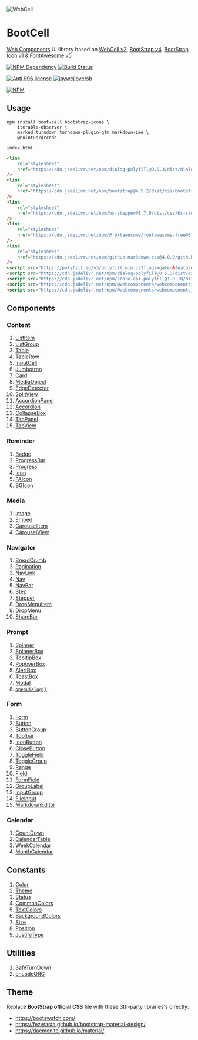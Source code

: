 ![WebCell](https://web-cell.dev/WebCell-0.f1ffd28b.png)

# BootCell

[Web Components][1] UI library based on [WebCell v2][2], [BootStrap v4][3], [BootStrap Icon v1][4] & [FontAwesome v5][5]

[![NPM Dependency](https://david-dm.org/EasyWebApp/BootCell.svg)][6]
[![Build Status](https://travis-ci.com/EasyWebApp/BootCell.svg?branch=master)][7]

[![Anti 996 license](https://img.shields.io/badge/license-Anti%20996-blue.svg)][8]
[![jaywcjlove/sb](https://jaywcjlove.github.io/sb/ico/awesome.svg)][9]

[![NPM](https://nodei.co/npm/boot-cell.png?downloads=true&downloadRank=true&stars=true)][10]

## Usage

```shell
npm install boot-cell bootstrap-icons \
    iterable-observer \
    marked turndown turndown-plugin-gfm markdown-ime \
    @nuintun/qrcode
```

`index.html`

```html
<link
    rel="stylesheet"
    href="https://cdn.jsdelivr.net/npm/dialog-polyfill@0.5.3/dist/dialog-polyfill.css"
/>
<link
    rel="stylesheet"
    href="https://cdn.jsdelivr.net/npm/bootstrap@4.5.2/dist/css/bootstrap.min.css"
/>
<link
    rel="stylesheet"
    href="https://cdn.jsdelivr.net/npm/bs-stepper@1.7.0/dist/css/bs-stepper.min.css"
/>
<link
    rel="stylesheet"
    href="https://cdn.jsdelivr.net/npm/@fortawesome/fontawesome-free@5.15.1/css/all.min.css"
/>
<link
    rel="stylesheet"
    href="https://cdn.jsdelivr.net/npm/github-markdown-css@4.0.0/github-markdown.min.css"
/>
<script src="https://polyfill.io/v3/polyfill.min.js?flags=gated&features=Object.fromEntries%2CArray.prototype.flat%2CIntersectionObserver%2CIntersectionObserverEntry%2CResizeObserver"></script>
<script src="https://cdn.jsdelivr.net/npm/dialog-polyfill@0.5.3/dist/dialog-polyfill.js"></script>
<script src="https://cdn.jsdelivr.net/npm/share-api-polyfill@1.0.18/dist/share-min.js"></script>
<script src="https://cdn.jsdelivr.net/npm/@webcomponents/webcomponentsjs@2.4.4/custom-elements-es5-adapter.js"></script>
<script src="https://cdn.jsdelivr.net/npm/@webcomponents/webcomponentsjs@2.4.4/webcomponents-bundle.js"></script>
```

## Components

### Content

1. [ListItem](https://web-cell.dev/BootCell/interfaces/listitemprops.html)
2. [ListGroup](https://web-cell.dev/BootCell/interfaces/listgroupprops.html)
3. [Table](https://web-cell.dev/BootCell/interfaces/tableprops.html)
4. [TableRow](https://web-cell.dev/BootCell/interfaces/tablerowprops.html)
5. [InputCell](https://web-cell.dev/BootCell/interfaces/inputcellprops.html)
6. [Jumbotron](https://web-cell.dev/BootCell/interfaces/jumbotronprops.html)
7. [Card](https://web-cell.dev/BootCell/interfaces/cardprops.html)
8. [MediaObject](https://web-cell.dev/BootCell/interfaces/mediaobjectprops.html)
9. [EdgeDetector](https://web-cell.dev/BootCell/classes/edgedetector.html)
10. [SplitView](https://web-cell.dev/BootCell/classes/splitview.html)
11. [AccordionPanel](https://web-cell.dev/BootCell/interfaces/accordionpanelprops.html)
12. [Accordion](https://web-cell.dev/BootCell/interfaces/accordionprops.html)
13. [CollapseBox](https://web-cell.dev/BootCell/interfaces/collapseprops.html)
14. [TabPanel](https://web-cell.dev/BootCell/globals.html#tabpanel)
15. [TabView](https://web-cell.dev/BootCell/interfaces/tabviewprops.html)

### Reminder

1. [Badge](https://web-cell.dev/BootCell/interfaces/badgeprops.html)
2. [ProgressBar](https://web-cell.dev/BootCell/interfaces/progressbarprops.html)
3. [Progress](https://web-cell.dev/BootCell/interfaces/progressprops.html)
4. [Icon](https://web-cell.dev/BootCell/interfaces/iconprops.html)
5. [FAIcon](https://web-cell.dev/BootCell/interfaces/faiconprops.html)
6. [BGIcon](https://web-cell.dev/BootCell/interfaces/bgiconprops.html)

### Media

1. [Image](https://web-cell.dev/BootCell/interfaces/imageprops.html)
2. [Embed](https://web-cell.dev/BootCell/interfaces/embedprops.html)
3. [CarouselItem](https://web-cell.dev/BootCell/interfaces/carouselitemprops.html)
4. [CarouselView](https://web-cell.dev/BootCell/interfaces/carouselprops.html)

### Navigator

1. [BreadCrumb](https://web-cell.dev/BootCell/interfaces/breadcrumbprops.html)
2. [Pagination](https://web-cell.dev/BootCell/interfaces/paginationprops.html)
3. [NavLink](https://web-cell.dev/BootCell/interfaces/navlinkprops.html)
4. [Nav](https://web-cell.dev/BootCell/interfaces/navprops.html)
5. [NavBar](https://web-cell.dev/BootCell/interfaces/navbarprops.html)
6. [Step](https://web-cell.dev/BootCell/interfaces/stepprops.html)
7. [Stepper](https://web-cell.dev/BootCell/interfaces/stepperprops.html)
8. [DropMenuItem](https://web-cell.dev/BootCell/interfaces/dropmenuitemprops.html)
9. [DropMenu](https://web-cell.dev/BootCell/interfaces/dropmenuprops.html)
10. [ShareBar](https://web-cell.dev/BootCell/interfaces/sharebarprops.html)

### Prompt

1. [Spinner](https://web-cell.dev/BootCell/interfaces/spinnerprops.html)
2. [SpinnerBox](https://web-cell.dev/BootCell/interfaces/spinnerboxprops.html)
3. [TooltipBox](https://web-cell.dev/BootCell/interfaces/tooltipprops.html)
4. [PopoverBox](https://web-cell.dev/BootCell/interfaces/popoverprops.html)
5. [AlertBox](https://web-cell.dev/BootCell/interfaces/alertprops.html)
6. [ToastBox](https://web-cell.dev/BootCell/interfaces/toastprops.html)
7. [Modal](https://web-cell.dev/BootCell/interfaces/modalprops.html)
8. [`openDialog()`](https://web-cell.dev/BootCell/globals.html#opendialog)

### Form

1. [Form](https://web-cell.dev/BootCell/interfaces/formprops.html)
2. [Button](https://web-cell.dev/BootCell/interfaces/buttonprops.html)
3. [ButtonGroup](https://web-cell.dev/BootCell/interfaces/buttongroupprops.html)
4. [Toolbar](https://web-cell.dev/BootCell/globals.html#toolbar)
5. [IconButton](https://web-cell.dev/BootCell/globals.html#iconbuttonprops)
6. [CloseButton](https://web-cell.dev/BootCell/globals.html#closebutton)
7. [ToggleField](https://web-cell.dev/BootCell/interfaces/togglefieldprops.html)
8. [ToggleGroup](https://web-cell.dev/BootCell/interfaces/togglegroupprops.html)
9. [Range](https://web-cell.dev/BootCell/interfaces/rangeprops.html)
10. [Field](https://web-cell.dev/BootCell/interfaces/fieldprops.html)
11. [FormField](https://web-cell.dev/BootCell/interfaces/formfieldprops.html)
12. [GroupLabel](https://web-cell.dev/BootCell/interfaces/grouplabelprops.html)
13. [InputGroup](https://web-cell.dev/BootCell/interfaces/inputgroupprops.html)
14. [FileInput](https://web-cell.dev/BootCell/interfaces/fileinputprops.html)
15. [MarkdownEditor](https://web-cell.dev/BootCell/interfaces/markdowneditorprops.html)

### Calendar

1. [CountDown](https://web-cell.dev/BootCell/interfaces/countdownprops.html)
2. [CalendarTable](https://web-cell.dev/BootCell/interfaces/calendartableprops.html)
3. [WeekCalendar](https://web-cell.dev/BootCell/interfaces/weekcalendarprops.html)
4. [MonthCalendar](https://web-cell.dev/BootCell/interfaces/monthcalendarprops.html)

## Constants

1. [Color](https://web-cell.dev/BootCell/enums/color.html)
2. [Theme](https://web-cell.dev/BootCell/enums/theme.html)
3. [Status](https://web-cell.dev/BootCell/enums/status.html)
4. [CommonColors](https://web-cell.dev/BootCell/globals.html#commoncolors)
5. [TextColors](https://web-cell.dev/BootCell/globals.html#textcolors)
6. [BackgroundColors](https://web-cell.dev/BootCell/globals.html#backgroundcolors)
7. [Size](https://web-cell.dev/BootCell/enums/size.html)
8. [Position](https://web-cell.dev/BootCell/enums/position.html)
9. [JustifyType](https://web-cell.dev/BootCell/enums/justifytype.html)

## Utilities

1. [SafeTurnDown](https://web-cell.dev/BootCell/classes/safeturndown.html)
2. [encodeQRC](https://web-cell.dev/BootCell/globals.html#encodeqrc)

## Theme

Replace **BootStrap official CSS** file with these 3th-party libraries's directly:

-   https://bootswatch.com/
-   https://fezvrasta.github.io/bootstrap-material-design/
-   https://daemonite.github.io/material/

[1]: https://www.webcomponents.org/
[2]: https://web-cell.dev/
[3]: https://getbootstrap.com/
[4]: https://icons.getbootstrap.com/
[5]: https://fontawesome.com/
[6]: https://david-dm.org/EasyWebApp/BootCell
[7]: https://travis-ci.com/EasyWebApp/BootCell
[8]: https://github.com/996icu/996.ICU/blob/master/LICENSE
[9]: https://github.com/jaywcjlove/awesome-uikit
[10]: https://nodei.co/npm/boot-cell/
